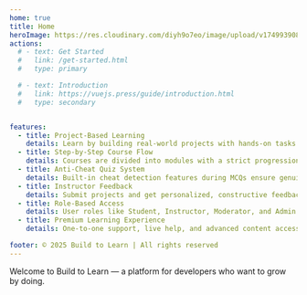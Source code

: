 ```yaml
---
home: true
title: Home
heroImage: https://res.cloudinary.com/diyh9o7eo/image/upload/v1749939087/logo-main_rwmqlq.png
actions:
  # - text: Get Started
  #   link: /get-started.html
  #   type: primary

  # - text: Introduction
  #   link: https://vuejs.press/guide/introduction.html
  #   type: secondary


features:
  - title: Project-Based Learning
    details: Learn by building real-world projects with hands-on tasks and coding challenges in every module.
  - title: Step-by-Step Course Flow
    details: Courses are divided into modules with a strict progression path including docs, labs, recaps, assignments, and quizzes.
  - title: Anti-Cheat Quiz System
    details: Built-in cheat detection features during MCQs ensure genuine learning and fair assessment.
  - title: Instructor Feedback
    details: Submit projects and get personalized, constructive feedback from instructors to improve your skills.
  - title: Role-Based Access
    details: User roles like Student, Instructor, Moderator, and Admin offer structured control and management.
  - title: Premium Learning Experience
    details: One-to-one support, live help, and advanced content access for premium subscribers.

footer: © 2025 Build to Learn | All rights reserved
---
```


Welcome to Build to Learn — a platform for developers who want to grow by doing.

<!-- Check [Home Page Docs][default-theme-home] for more customization options.

[default-theme-home]: https://vuejs.press/reference/default-theme/frontmatter.html#home-page -->
